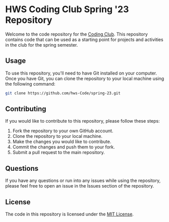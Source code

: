 # HWS Coding Club Spring '23 Repository

Welcome to the code repository for the [Coding Club](https://hws-code.vercel.app/). This repository contains code that can be used as a starting point for projects and activities in the club for the spring semester.

## Usage

To use this repository, you'll need to have Git installed on your computer. Once you have Git, you can clone the repository to your local machine using the following command:

```bash
git clone https://github.com/hws-Code/spring-23.git
```

## Contributing

If you would like to contribute to this repository, please follow these steps:

1. Fork the repository to your own GitHub account.
2. Clone the repository to your local machine.
3. Make the changes you would like to contribute.
4. Commit the changes and push them to your fork.
5. Submit a pull request to the main repository.

## Questions

If you have any questions or run into any issues while using the repository, please feel free to open an issue in the Issues section of the repository.

## License

The code in this repository is licensed under the [MIT License](https://opensource.org/licenses/MIT).